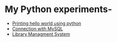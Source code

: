 # My Python experiments-

* [Printing hello world using python](https://github.com/aniketrepo/python-feature-set/blob/main/com/inbravo/100-days-of-coding/hello%20world.py)
* [Connection with MySQL](https://github.com/aniketrepo/python-feature-set/blob/main/com/inbravo/db/mysql/MySQLTest.py)
* [Library Managment System](https://github.com/aniketrepo/python-feature-set/tree/main/com/inbravo/lms)
